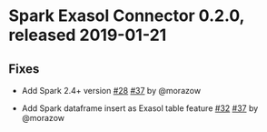 # Spark Exasol Connector 0.2.0, released 2019-01-21

## Fixes

* Add Spark 2.4+ version
  [#28](https://github.com/exasol/spark-exasol-connector/issues/28)
  [#37](https://github.com/exasol/spark-exasol-connector/pull/37) by @morazow

* Add Spark dataframe insert as Exasol table feature
  [#32](https://github.com/exasol/spark-exasol-connector/issues/32)
  [#37](https://github.com/exasol/spark-exasol-connector/pull/37) by @morazow
